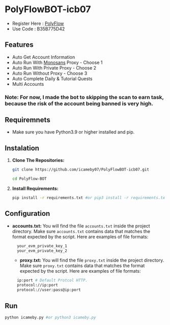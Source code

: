 # PolyFlowBOT-icb07

- Register Here : [PolyFlow](https://app.polyflow.tech/?refCode=B35B775D42)
- Use Code      : B35B775D42

## Features

  - Auto Get Account Information
  - Auto Run With [Monosans](https://raw.githubusercontent.com/monosans/proxy-list/main/proxies/all.txt) Proxy - Choose 1
  - Auto Run With Private Proxy - Choose 2
  - Auto Run Without Proxy - Choose 3
  - Auto Complete Daily & Tutorial Quests
  - Multi Accounts

### Note: For now, I made the bot to skipping the scan to earn task, because the risk of the account being banned is very high.

## Requiremnets

- Make sure you have Python3.9 or higher installed and pip.

## Instalation

1. **Clone The Repositories:**
   ```bash
   git clone https://github.com/icameby07/PolyFlowBOT-icb07.git
   ```
   ```bash
   cd PolyFlow-BOT
   ```

2. **Install Requirements:**
   ```bash
   pip install -r requirements.txt #or pip3 install -r requirements.txt
   ```

## Configuration

- **accounts.txt:** You will find the file `accounts.txt` inside the project directory. Make sure `accounts.txt` contains data that matches the format expected by the script. Here are examples of file formats:
  ```bash
    your_evm_private_key_1
    your_evm_private_key_2
  ```

  - **proxy.txt:** You will find the file `proxy.txt` inside the project directory. Make sure `proxy.txt` contains data that matches the format expected by the script. Here are examples of file formats:
  ```bash
    ip:port # Default Protcol HTTP.
    protocol://ip:port
    protocol://user:pass@ip:port
  ```

## Run

```bash
python icameby.py #or python3 icameby.py
```
